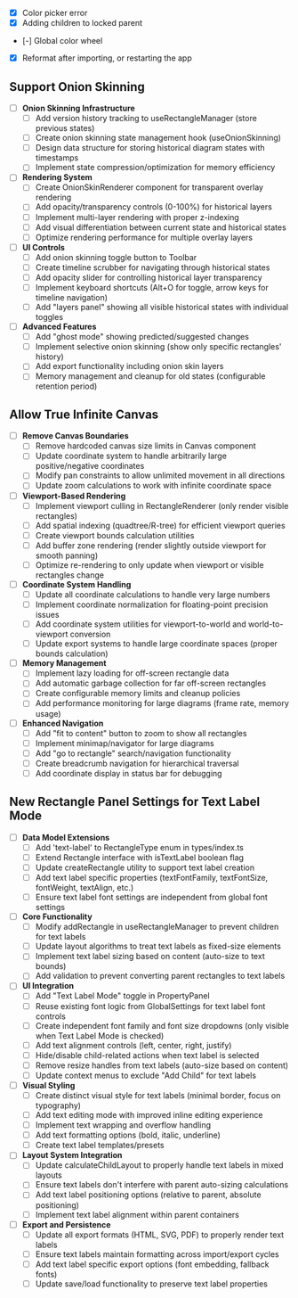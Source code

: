 - [x] Color picker error
- [x] Adding children to locked parent
- [-] Global color wheel
- [x] Reformat after importing, or restarting the app

## Support Onion Skinning
- [ ] **Onion Skinning Infrastructure**
  - [ ] Add version history tracking to useRectangleManager (store previous states)
  - [ ] Create onion skinning state management hook (useOnionSkinning)
  - [ ] Design data structure for storing historical diagram states with timestamps
  - [ ] Implement state compression/optimization for memory efficiency
  
- [ ] **Rendering System**
  - [ ] Create OnionSkinRenderer component for transparent overlay rendering
  - [ ] Add opacity/transparency controls (0-100%) for historical layers
  - [ ] Implement multi-layer rendering with proper z-indexing
  - [ ] Add visual differentiation between current state and historical states
  - [ ] Optimize rendering performance for multiple overlay layers
  
- [ ] **UI Controls**
  - [ ] Add onion skinning toggle button to Toolbar
  - [ ] Create timeline scrubber for navigating through historical states
  - [ ] Add opacity slider for controlling historical layer transparency
  - [ ] Implement keyboard shortcuts (Alt+O for toggle, arrow keys for timeline navigation)
  - [ ] Add "layers panel" showing all visible historical states with individual toggles
  
- [ ] **Advanced Features**
  - [ ] Add "ghost mode" showing predicted/suggested changes
  - [ ] Implement selective onion skinning (show only specific rectangles' history)
  - [ ] Add export functionality including onion skin layers
  - [ ] Memory management and cleanup for old states (configurable retention period)

## Allow True Infinite Canvas
- [ ] **Remove Canvas Boundaries**
  - [ ] Remove hardcoded canvas size limits in Canvas component
  - [ ] Update coordinate system to handle arbitrarily large positive/negative coordinates
  - [ ] Modify pan constraints to allow unlimited movement in all directions
  - [ ] Update zoom calculations to work with infinite coordinate space
  
- [ ] **Viewport-Based Rendering**
  - [ ] Implement viewport culling in RectangleRenderer (only render visible rectangles)
  - [ ] Add spatial indexing (quadtree/R-tree) for efficient viewport queries
  - [ ] Create viewport bounds calculation utilities
  - [ ] Add buffer zone rendering (render slightly outside viewport for smooth panning)
  - [ ] Optimize re-rendering to only update when viewport or visible rectangles change
  
- [ ] **Coordinate System Handling**
  - [ ] Update all coordinate calculations to handle very large numbers
  - [ ] Implement coordinate normalization for floating-point precision issues
  - [ ] Add coordinate system utilities for viewport-to-world and world-to-viewport conversion
  - [ ] Update export systems to handle large coordinate spaces (proper bounds calculation)
  
- [ ] **Memory Management**
  - [ ] Implement lazy loading for off-screen rectangle data
  - [ ] Add automatic garbage collection for far off-screen rectangles
  - [ ] Create configurable memory limits and cleanup policies
  - [ ] Add performance monitoring for large diagrams (frame rate, memory usage)
  
- [ ] **Enhanced Navigation**
  - [ ] Add "fit to content" button to zoom to show all rectangles
  - [ ] Implement minimap/navigator for large diagrams
  - [ ] Add "go to rectangle" search/navigation functionality
  - [ ] Create breadcrumb navigation for hierarchical traversal
  - [ ] Add coordinate display in status bar for debugging

## New Rectangle Panel Settings for Text Label Mode  
- [ ] **Data Model Extensions**
  - [ ] Add 'text-label' to RectangleType enum in types/index.ts
  - [ ] Extend Rectangle interface with isTextLabel boolean flag
  - [ ] Update createRectangle utility to support text label creation
  - [ ] Add text label specific properties (textFontFamily, textFontSize, fontWeight, textAlign, etc.)
  - [ ] Ensure text label font settings are independent from global font settings
  
- [ ] **Core Functionality**
  - [ ] Modify addRectangle in useRectangleManager to prevent children for text labels
  - [ ] Update layout algorithms to treat text labels as fixed-size elements
  - [ ] Implement text label sizing based on content (auto-size to text bounds)
  - [ ] Add validation to prevent converting parent rectangles to text labels
  
- [ ] **UI Integration**
  - [ ] Add "Text Label Mode" toggle in PropertyPanel
  - [ ] Reuse existing font logic from GlobalSettings for text label font controls
  - [ ] Create independent font family and font size dropdowns (only visible when Text Label Mode is checked)
  - [ ] Add text alignment controls (left, center, right, justify)
  - [ ] Hide/disable child-related actions when text label is selected
  - [ ] Remove resize handles from text labels (auto-size based on content)
  - [ ] Update context menus to exclude "Add Child" for text labels
  
- [ ] **Visual Styling**
  - [ ] Create distinct visual style for text labels (minimal border, focus on typography)
  - [ ] Add text editing mode with improved inline editing experience
  - [ ] Implement text wrapping and overflow handling
  - [ ] Add text formatting options (bold, italic, underline)
  - [ ] Create text label templates/presets
  
- [ ] **Layout System Integration**
  - [ ] Update calculateChildLayout to properly handle text labels in mixed layouts
  - [ ] Ensure text labels don't interfere with parent auto-sizing calculations
  - [ ] Add text label positioning options (relative to parent, absolute positioning)
  - [ ] Implement text label alignment within parent containers
  
- [ ] **Export and Persistence**
  - [ ] Update all export formats (HTML, SVG, PDF) to properly render text labels
  - [ ] Ensure text labels maintain formatting across import/export cycles
  - [ ] Add text label specific export options (font embedding, fallback fonts)
  - [ ] Update save/load functionality to preserve text label properties
